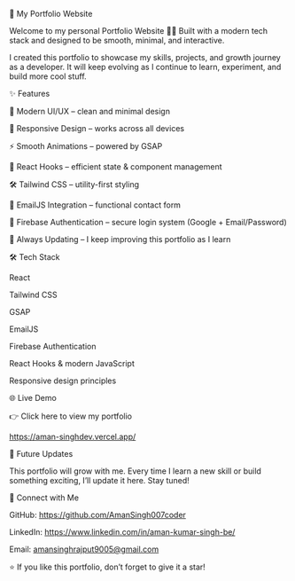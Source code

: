 🚀 My Portfolio Website

Welcome to my personal Portfolio Website 👨‍💻
Built with a modern tech stack and designed to be smooth, minimal, and interactive.

I created this portfolio to showcase my skills, projects, and growth journey as a developer.
It will keep evolving as I continue to learn, experiment, and build more cool stuff.

✨ Features

🎨 Modern UI/UX – clean and minimal design

📱 Responsive Design – works across all devices

⚡ Smooth Animations – powered by GSAP

🔑 React Hooks – efficient state & component management

🛠 Tailwind CSS – utility-first styling

📧 EmailJS Integration – functional contact form

🔐 Firebase Authentication – secure login system (Google + Email/Password)

🔄 Always Updating – I keep improving this portfolio as I learn

🛠️ Tech Stack

React

Tailwind CSS

GSAP

EmailJS

Firebase Authentication

React Hooks & modern JavaScript

Responsive design principles


🌐 Live Demo

👉 Click here to view my portfolio

https://aman-singhdev.vercel.app/

🚧 Future Updates

This portfolio will grow with me.
Every time I learn a new skill or build something exciting, I’ll update it here.
Stay tuned!

🤝 Connect with Me

GitHub: https://github.com/AmanSingh007coder

LinkedIn: https://www.linkedin.com/in/aman-kumar-singh-be/

Email: amansinghrajput9005@gmail.com

⭐ If you like this portfolio, don’t forget to give it a star! 
